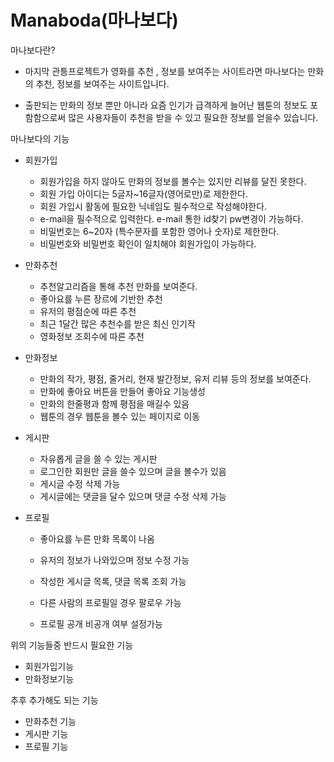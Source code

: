 # Manaboda(마나보다)

마나보다란?

- 마지막 관틍프로젝트가 영화를 추천 , 정보를 보여주는 사이트라면 마나보다는 만화의 추천, 정보를  보여주는 사이트입니다.

- 출판되는 만화의 정보 뿐만 아니라 요즘 인기가 급격하게 늘어난 웹툰의 정보도 포함함으로써 많은 사용자들이 추천을 받을 수 있고 필요한 정보를 얻을수 있습니다.



마나보다의 기능

- 회원가입
  - 회원가입을 하지 않아도 만화의 정보를 볼수는 있지만 리뷰를 달진 못한다.
  - 회원 가입 아이디는 5글자~16글자(영어로만)로 제한한다.
  - 회원 가입시 활동에 필요한 닉네임도 필수적으로 작성해야한다.
  - e-mail을 필수적으로 입력한다. e-mail 통한 id찾기 pw변경이 가능하다.
  - 비밀번호는 6~20자 (특수문자를 포함한 영어나 숫자)로 제한한다.
  - 비밀번호와 비밀번호 확인이 일치해야 회원가입이 가능하다.
- 만화추천
  - 추천알고리즘을 통해 추천 만화를 보여준다.
  - 좋아요를 누른 장르에 기반한 추천
  - 유저의 평점순에 따른 추천
  - 최근 1달간 많은 추천수를 받은 최신 인기작
  - 영화정보 조회수에 따른 추천

- 만화정보

  - 만화의 작가, 평점, 줄거리, 현재 발간정보, 유저 리뷰 등의 정보를 보여준다.
  - 만화에 좋아요 버튼을 만들어 좋아요 기능생성
  - 만화의 한줄평과 함께 평점을 매길수 있음
  - 웹툰의 경우 웹툰을 볼수 있는 페이지로 이동

- 게시판

  - 자유롭게 글을 쓸 수 있는 게시판
  - 로그인한 회원만 글을 쓸수 있으며 글을 볼수가 있음
  - 게시글 수정 삭제 가능
  - 게시글에는 댓글을 달수 있으며 댓글 수정 삭제 가능

- 프로필

  - 좋아요를 누른 만화 목록이 나옴

  - 유저의 정보가 나와있으며 정보 수정 가능
  - 작성한 게시글 목록, 댓글 목록 조회 가능

  - 다른 사람의 프로필일 경우 팔로우 가능
  - 프로필 공개 비공개 여부 설정가능



위의 기능들중 반드시 필요한 기능

- 회원가입기능
- 만화정보기능



추후 추가해도 되는 기능

- 만화추천 기능
- 게시판 기능
- 프로필 기능